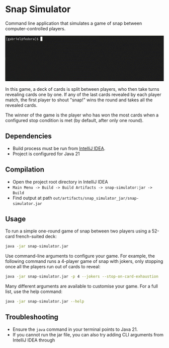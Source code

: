 # Snap Simulator
Command line application that simulates a game of snap between computer-controlled players.

![Demo of application in action](demo.gif)

In this game, a deck of cards is split between players, who then take turns revealing cards one by one. If any of the
last cards revealed by each player match, the first player to shout "snap!" wins the round and takes all the revealed
cards.

The winner of the game is the player who has won the most cards when a configured stop condition is met (by default,
after only one round).

## Dependencies
- Build process must be run from [IntelliJ IDEA](https://www.jetbrains.com/idea/).
- Project is configured for Java 21

## Compilation
- Open the project root directory in IntelliJ IDEA
- `Main Menu -> Build -> Build Artifacts -> snap-simulator:jar -> Build`
- Find output at path `out/artifacts/snap_simulator_jar/snap-simulator.jar`

## Usage
To run a simple one-round game of snap between two players using a 52-card french-suited deck:

```bash
java -jar snap-simulator.jar
```

Use command-line arguments to configure your game. For example, the following command runs a 4-player game of snap
with jokers, only stopping once all the players run out of cards to reveal:

```bash
java -jar snap-simulator.jar -p 4 --jokers --stop-on-card-exhaustion
```

Many different arguments are available to customise your game. For a full list, use the help command:
```bash
java -jar snap-simulator.jar --help
```

## Troubleshooting
- Ensure the `java` command in your terminal points to Java 21.
- If you cannot run the jar file, you can also try adding CLI arguments from IntelliJ IDEA through 